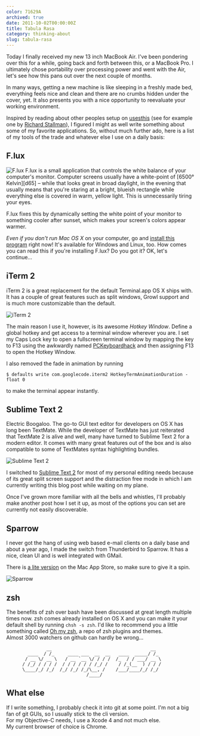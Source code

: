 ```yaml
---
color: 71629A
archived: true
date: 2011-10-02T00:00:00Z
title: Tabula Rasa
category: thinking-about
slug: tabula-rasa
---
```


Today I finally received my new 13 inch MacBook Air. I've been pondering over
this for a while, going back and forth between this, or a MacBook Pro. I
ultimately chose portability over processing power and went with the Air, let's
see how this pans out over the next couple of months.

In many ways, getting a new machine is like sleeping in a freshly made bed,
everything feels nice and clean and there are no crumbs hidden under the cover,
yet. It also presents you with a nice opportunity to reevaluate your working
environment.

Inspired by reading about other peoples setup on
[usesthis][usesthis.com] (see for example one by [Richard Stallman][rms]), I
figured I might as well write something about some of my favorite applications.
So, without much further ado, here is a list of my tools of the trade and
whatever else I use on a daily basis:

## F.lux

<img src='/img/flux.png' alt='F.lux' class='right' />
F.lux is a small application that controls the white balance of your
computer's monitor. Computer screens usually have a white-point of
[6500° Kelvin][d65] – while that looks great in broad daylight, in the evening
that usually means that you're staring at a bright, blueish rectangle while
everything else is covered in warm, yellow light. This is unnecessarily tiring
your eyes.

F.lux fixes this by dynamically setting the white point of your monitor to
something cooler after sunset, which makes your screen's colors appear warmer.

_Even if you don't run Mac OS X_ on your computer, go and
[install this program][flux] right now! It's available for Windows and Linux,
too. How comes you can read this if you're installing F.lux? Do you got it? OK,
let's continue…

## iTerm 2

iTerm 2 is a great replacement for the default Terminal.app OS X
ships with. It has a couple of great features such as split windows, Growl
support and is much more customizable than the default.

<div class="image">
    <img src='/img/iterm-2.png' alt='iTerm 2' />
</div>

The main reason I use it, however, is its awesome _Hotkey Window_. Define a
global hotkey and get access to a terminal window wherever you are. I set my
Caps Lock key to open a fullscreen terminal window by mapping the key to F13
using the awkwardly named [PCKeyboardhack][pckeyboardhack] and then assigning
F13 to open the Hotkey Window.

I also removed the fade in animation by running

    $ defaults write com.googlecode.iterm2 HotkeyTermAnimationDuration -float 0

to make the terminal appear instantly.

## Sublime Text 2

Electric Boogaloo. The go-to GUI text editor for developers on OS X has long
been TextMate. While the developer of TextMate has just reiterated that TextMate
2 is alive and well, many have turned to Sublime Text 2 for a modern editor.
It comes with many great features out of the box and is also compatible to some
of TextMates syntax highlighting bundles.

<div class="image">
  <img src='/img/sublime-text-2.png' alt='Sublime Text 2' />
</div>

I switched to [Sublime Text 2][sublimetext2] for most of my personal editing
needs because of its great split screen support and the distraction free mode
in which I am currently writing this blog post while waiting on my plane.

Once I've grown more familiar with all the bells and whistles, I'll probably
make another post how I set it up, as most of the options you can set are
currently not easily discoverable.

## Sparrow

I never got the hang of using web based e-mail clients on a daily
base and about a year ago, I made the switch from Thunderbird to Sparrow.
It has a nice, clean UI and is well integrated with GMail.

There is [a lite version][sparrow_lite] on the Mac App Store, so make sure to
give it a spin.

<div class="image">
  <img src='/img/Sparrow.png' alt='Sparrow' />
</div>

## zsh

The benefits of zsh over bash have been discussed at great length
multiple times now. zsh comes already installed on OS X and you can make it your
default shell by running `chsh -s zsh`.
I'd like to recommend you a little something called [Oh my zsh][oh_my_zsh],
a repo of zsh plugins and themes.<br />
Almost 3000 watchers on github can hardly be wrong…

                   __                                     __
            ____  / /_     ____ ___  __  __   ____  _____/ /_
           / __ \/ __ \   / __ `__ \/ / / /  /_  / / ___/ __ \
          / /_/ / / / /  / / / / / / /_/ /    / /_(__  ) / / /
          \____/_/ /_/  /_/ /_/ /_/\__, /    /___/____/_/ /_/
                                  /____/

## What else

If I write something, I probably check it into git at some point.
I'm not a big fan of git GUIs, so I usually stick to the cli version.<br />
For my Objective-C needs, I use a Xcode 4 and not much else.<br />
My current browser of choice is Chrome.<br />

[rms]:            http://richard.stallman.usesthis.com/
[usesthis.com]:   http://usesthis.com/
[flux]:           http://stereopsis.com/flux/
[d65]:            http://en.wikipedia.org/wiki/CIE_Standard_Illuminant_D65
[pckeyboardhack]: http://pqrs.org/macosx/keyremap4macbook/extra.html#t1
[sublimetext2]:   http://www.sublimetext.com/2
[sparrow_lite]:   http://itunes.apple.com/de/app/sparrow-lite/id417418059?mt=12
[oh_my_zsh]:      https://github.com/robbyrussell/oh-my-zsh
